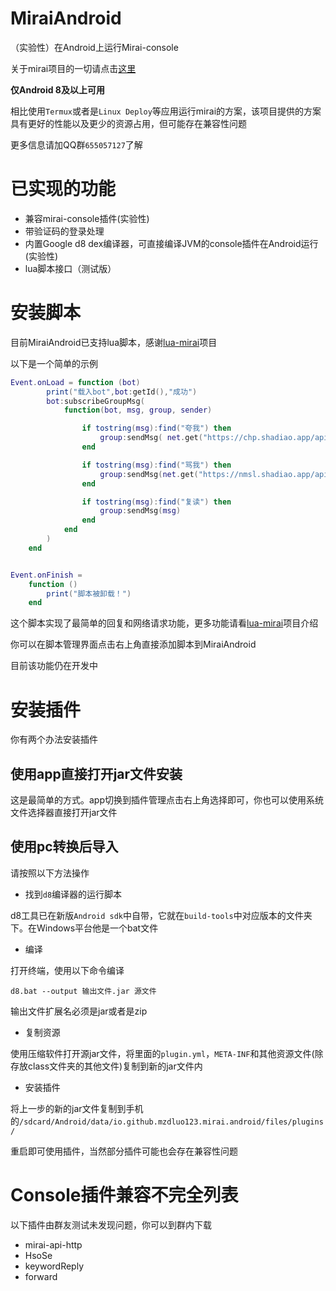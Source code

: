 # MiraiAndroid
（实验性）在Android上运行Mirai-console

关于mirai项目的一切请点击[这里](https://github.com/mamoe/mirai)

**仅Android 8及以上可用**

相比使用`Termux`或者是`Linux Deploy`等应用运行mirai的方案，该项目提供的方案具有更好的性能以及更少的资源占用，但可能存在兼容性问题

更多信息请加QQ群`655057127`了解

# 已实现的功能

* 兼容mirai-console插件(实验性)
* 带验证码的登录处理
* 内置Google d8 dex编译器，可直接编译JVM的console插件在Android运行(实验性)
* lua脚本接口（测试版）

# 安装脚本

目前MiraiAndroid已支持lua脚本，感谢[lua-mirai](https://github.com/only52607/lua-mirai)项目

以下是一个简单的示例

```lua
Event.onLoad = function (bot)
        print("载入bot",bot:getId(),"成功")
        bot:subscribeGroupMsg(
            function(bot, msg, group, sender)

                if tostring(msg):find("夸我") then
                    group:sendMsg( net.get("https://chp.shadiao.app/api.php"))
                end

                if tostring(msg):find("骂我") then
                    group:sendMsg(net.get("https://nmsl.shadiao.app/api.php?level=min&lang=zh_cn"))
                end

                if tostring(msg):find("复读") then
                    group:sendMsg(msg)
                end
            end
        )
    end


Event.onFinish = 
    function ()
        print("脚本被卸载！")
    end
```

这个脚本实现了最简单的回复和网络请求功能，更多功能请看[lua-mirai](https://github.com/only52607/lua-mirai)项目介绍

你可以在脚本管理界面点击右上角直接添加脚本到MiraiAndroid

目前该功能仍在开发中


# 安装插件

你有两个办法安装插件

## 使用app直接打开jar文件安装

这是最简单的方式。app切换到插件管理点击右上角选择即可，你也可以使用系统文件选择器直接打开jar文件

## 使用pc转换后导入

请按照以下方法操作

* 找到`d8`编译器的运行脚本

d8工具已在新版`Android sdk`中自带，它就在`build-tools`中对应版本的文件夹下。在Windows平台他是一个bat文件

* 编译

打开终端，使用以下命令编译

```
d8.bat --output 输出文件.jar 源文件
```
输出文件扩展名必须是jar或者是zip

* 复制资源

使用压缩软件打开源jar文件，将里面的`plugin.yml`，`META-INF`和其他资源文件(除存放class文件夹的其他文件)复制到新的jar文件内

* 安装插件

将上一步的新的jar文件复制到手机的`/sdcard/Android/data/io.github.mzdluo123.mirai.android/files/plugins/`

重启即可使用插件，当然部分插件可能也会存在兼容性问题


# Console插件兼容不完全列表

以下插件由群友测试未发现问题，你可以到群内下载

* mirai-api-http
* HsoSe
* keywordReply
* forward